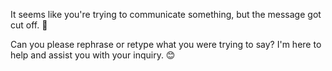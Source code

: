 It seems like you're trying to communicate something, but the message got cut off. 🤔

Can you please rephrase or retype what you were trying to say? I'm here to help and assist you with your inquiry. 😊